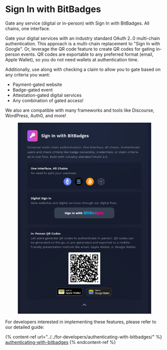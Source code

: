 # Sign In with BitBadges

Gate any service (digital or in-person) with Sign In with BitBadges. All chains, one interface.

Gate your digital services with an industry standard OAuth 2..0 multi-chain authentication. This approach is a multi-chain replacement to "Sign In with Google". Or, leverage the QR code feature to create QR codes for gating in-person events. QR codes are exportable to any preferred format (email, Apple Wallet), so you do not need wallets at authentication time.

Additionally, use along with checking a claim to allow you to gate based on any criteria you want:

* Payment-gated website
* Badge-gated event
* Attestation-gated digital services
* Any combination of gated access!

We also are compatible with many frameworks and tools like Discourse, WordPress, Auth0, and more!

<figure><img src="../../.gitbook/assets/image (2) (1).png" alt=""><figcaption></figcaption></figure>

For developers interested in implementing these features, please refer to our detailed guide:

{% content-ref url="../../for-developers/authenticating-with-bitbadges/" %}
[authenticating-with-bitbadges](../../for-developers/authenticating-with-bitbadges/)
{% endcontent-ref %}
